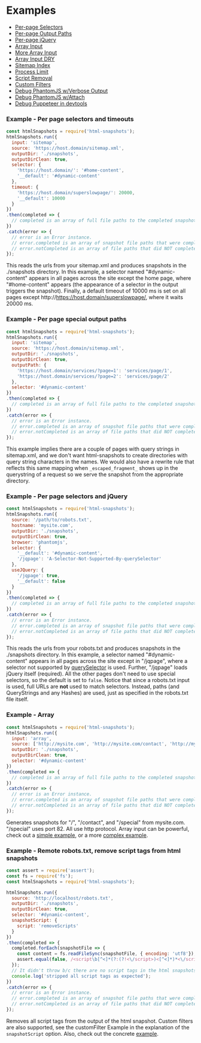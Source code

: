 # Examples

+ [Per-page Selectors](#example---per-page-selectors-and-timeouts)
+ [Per-page Output Paths](#example---per-page-special-output-paths)
+ [Per-page jQuery](#example---per-page-selectors-and-jquery)
+ [Array Input](#example---array)
+ [More Array Input](./simple-promise/)
+ [Array Input DRY](./html5rocks/)
+ [Sitemap Index](./sitemap-index/)
+ [Process Limit](./process-limit/)
+ [Script Removal](#example---remote-robotstxt-remove-script-tags-from-html-snapshots)
+ [Custom Filters](./custom/)
+ [Debug PhantomJS w/Verbose Output](./verbose/)
+ [Debug PhantomJS w/Attach](./debug-phantomjs/)
+ [Debug Puppeteer in devtools](./debug-puppeteer/)

### Example - Per page selectors and timeouts
```javascript
const htmlSnapshots = require('html-snapshots');
htmlSnapshots.run({
  input: 'sitemap',
  source: 'https://host.domain/sitemap.xml',
  outputDir: './snapshots',
  outputDirClean: true,
  selector: {
    'https://host.domain/': '#home-content',
    '__default': '#dynamic-content'
  },
  timeout: {
    'https://host.domain/superslowpage/': 20000,
    '__default': 10000
  }
})
.then(completed => {
  // completed is an array of full file paths to the completed snapshots.
})
.catch(error => {
  // error is an Error instance.
  // error.completed is an array of snapshot file paths that were completed.
  // error.notCompleted is an array of file paths that did NOT complete.
});
```
This reads the urls from your sitemap.xml and produces snapshots in the ./snapshots directory. In this example, a selector named "#dynamic-content" appears in all pages across the site except the home page, where "#home-content" appears \(the appearance of a selector in the output triggers the snapshot\). Finally, a default timeout of 10000 ms is set on all pages except http://https://host.domain/superslowpage/, where it waits 20000 ms.

### Example - Per page special output paths
```javascript
const htmlSnapshots = require('html-snapshots');
htmlSnapshots.run({
  input: 'sitemap',
  source: 'https://host.domain/sitemap.xml',
  outputDir: './snapshots',
  outputDirClean: true,
  outputPath: {
    'https://host.domain/services/?page=1': 'services/page/1',
    'https://host.domain/services/?page=2': 'services/page/2'
  },
  selector: '#dynamic-content'
})
.then(completed => {
  // completed is an array of full file paths to the completed snapshots.
})
.catch(error => {
  // error is an Error instance.
  // error.completed is an array of snapshot file paths that were completed.
  // error.notCompleted is an array of file paths that did NOT complete.
});
```
This example implies there are a couple of pages with query strings in sitemap.xml, and we don't want html-snapshots to create directories with query string characters in the names. We would also have a rewrite rule that reflects this same mapping when `_escaped_fragment_` shows up in the querystring of a request so we serve the snapshot from the appropriate directory.

### Example - Per page selectors and jQuery
```javascript
const htmlSnapshots = require('html-snapshots');
htmlSnapshots.run({
  source: '/path/to/robots.txt',
  hostname: 'mysite.com',
  outputDir: './snapshots',
  outputDirClean: true,
  browser: 'phantomjs',
  selector: {
    '__default': '#dynamic-content',
    '/jqpage': 'A-Selector-Not-Supported-By-querySelector'
  },
  useJQuery: {
    '/jqpage': true,
    '__default': false
  }
})
.then(completed => {
  // completed is an array of full file paths to the completed snapshots.
})
.catch(error => {
  // error is an Error instance.
  // error.completed is an array of snapshot file paths that were completed.
  // error.notCompleted is an array of file paths that did NOT complete.
});
```
This reads the urls from your robots.txt and produces snapshots in the ./snapshots directory. In this example, a selector named "#dynamic-content" appears in all pages across the site except in "/jqpage", where a selector not supported by [querySelector](https://developer.mozilla.org/en-US/docs/Web/API/document.querySelector) is used. Further, "/jqpage" loads jQuery itself \(required\). All the other pages don't need to use special selectors, so the default is set to `false`. Notice that since a robots.txt input is used, full URLs are **not** used to match selectors. Instead, paths \(and QueryStrings and any Hashes\) are used, just as specified in the robots.txt file itself.

### Example - Array
```javascript
const htmlSnapshots = require('html-snapshots');
htmlSnapshots.run({
  input: 'array',
  source: ['http://mysite.com', 'http://mysite.com/contact', 'http://mysite.com:82/special'],
  outputDir: './snapshots',
  outputDirClean: true,  
  selector: '#dynamic-content'
})
.then(completed => {
  // completed is an array of full file paths to the completed snapshots.
})
.catch(error => {
  // error is an Error instance.
  // error.completed is an array of snapshot file paths that were completed.
  // error.notCompleted is an array of file paths that did NOT complete.
});
```
Generates snapshots for "/", "/contact", and "/special" from mysite.com. "/special" uses port 82. All use http protocol. Array input can be powerful, check out a [simple example](/examples/simple-promise), or a more [complex example](/examples/html5rocks).

### Example - Remote robots.txt, remove script tags from html snapshots
```javascript
const assert = require('assert');
const fs = require('fs');
const htmlSnapshots = require('html-snapshots');

htmlSnapshots.run({
  source: 'http://localhost/robots.txt',
  outputDir: './snapshots',
  outputDirClean: true,  
  selector: '#dynamic-content',
  snapshotScript: {
    script: 'removeScripts'
  }
})
.then(completed => {
  completed.forEach(snapshotFile => {
    const content = fs.readFileSync(snapshotFile, { encoding: 'utf8'});
    assert.equal(false, /<script\b[^<]*(?:(?!<\/script>)<[^<]*)*<\/script>/gi.test(content));
  });
  // It didn't throw b/c there are no script tags in the html snapshots
  console.log('stripped all script tags as expected');
})
.catch(error => {
  // error is an Error instance.
  // error.completed is an array of snapshot file paths that were completed.
  // error.notCompleted is an array of file paths that did NOT complete.
});
```
Removes all script tags from the output of the html snapshot. Custom filters are also supported, see the customFilter Example in the explanation of the `snapshotScript` option. Also, check out the concrete [example](/examples/custom).
